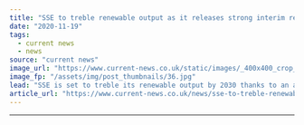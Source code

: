 ```yaml
---
title: "SSE to treble renewable output as it releases strong interim results"
date: "2020-11-19"
tags: 
  - current news
  - news
source: "current news"
image_url: "https://www.current-news.co.uk/static/images/_400x400_crop_center-center/BeatriceTurbines2-credit-SSE-BOWL.jpg"
image_fp: "/assets/img/post_thumbnails/36.jpg"
lead: "​SSE is set to treble its renewable output by 2030 thanks to an attractive pipeline of projects, and is on track to add 1GW of new capacity annually in the second half of the decade."
article_url: "https://www.current-news.co.uk/news/sse-to-treble-renewable-output-as-it-releases-strong-interim-results?utm_source=rss-feeds&utm_medium=rss&utm_campaign=rss"
---
```


---
